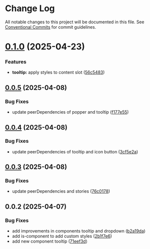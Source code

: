 # Change Log

All notable changes to this project will be documented in this file.
See [Conventional Commits](https://conventionalcommits.org) for commit guidelines.

# [0.1.0](https://github.com/Flash-Global66/global-design-system/compare/@flash-global66/g-tooltip@0.0.5...@flash-global66/g-tooltip@0.1.0) (2025-04-23)


### Features

* **tooltip:** apply styles to content slot ([56c5483](https://github.com/Flash-Global66/global-design-system/commit/56c5483a3a67d34b33cdf480aa5d02c686e8a573))





## [0.0.5](https://github.com/Flash-Global66/global-design-system/compare/@flash-global66/g-tooltip@0.0.4...@flash-global66/g-tooltip@0.0.5) (2025-04-08)


### Bug Fixes

* update peerDependencies of popper and tooltip ([f177e55](https://github.com/Flash-Global66/global-design-system/commit/f177e55c9ed5c9e1e37a2ffaaa307724775e8603))





## [0.0.4](https://github.com/Flash-Global66/global-design-system/compare/@flash-global66/g-tooltip@0.0.3...@flash-global66/g-tooltip@0.0.4) (2025-04-08)


### Bug Fixes

* update peerDependencies of tooltip and icon button ([3cf5e2a](https://github.com/Flash-Global66/global-design-system/commit/3cf5e2aecb498daea18bceeddc059186a972a4f5))





## [0.0.3](https://github.com/Flash-Global66/global-design-system/compare/@flash-global66/g-tooltip@0.0.2...@flash-global66/g-tooltip@0.0.3) (2025-04-08)


### Bug Fixes

* update peerDependencies and stories ([76c0178](https://github.com/Flash-Global66/global-design-system/commit/76c0178ac1561a1b658f32256df61152c5a8dda7))





## 0.0.2 (2025-04-07)


### Bug Fixes

* add improvements in components tooltip and dropdown ([b2a19da](https://github.com/Flash-Global66/global-design-system/commit/b2a19dae828782f9dc4d1a56fbb02888d1354d85))
* add is-component to add custom styles ([2b1f7e6](https://github.com/Flash-Global66/global-design-system/commit/2b1f7e6da13916e3db1bb4bcf03c8fed1cce4ace))
* add new component tooltip ([71eef3d](https://github.com/Flash-Global66/global-design-system/commit/71eef3d44a7de1a2c52f8e6baddbdf9c8f189d2b))
